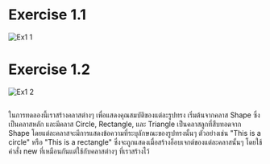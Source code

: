# Exercise 1.1
![Ex1 1](https://github.com/65030179179Pattarapon/03376836-OOP-2566-Lab-10/assets/144198506/a1b8de0c-1da3-48c8-ac47-c29e84428ddb)

# Exercise 1.2
![Ex1 2](https://github.com/65030179179Pattarapon/03376836-OOP-2566-Lab-10/assets/144198506/b08d31aa-56e9-4218-a6eb-a15a5d83a480)

##
#### 
ในการทดลองนี้เราสร้างคลาสต่างๆ เพื่อแสดงคุณสมบัติของแต่ละรูปทรง เริ่มต้นจากคลาส Shape ซึ่งเป็นคลาสหลัก และมีคลาส Circle, Rectangle, และ Triangle เป็นคลาสลูกที่สืบทอดจาก Shape โดยแต่ละคลาสจะมีการแสดงข้อความที่ระบุลักษณะของรูปทรงนั้นๆ ตัวอย่างเช่น "This is a circle" หรือ "This is a rectangle" ซึ่งจะถูกแสดงเมื่อสร้างอ็อบเจกต์ของแต่ละคลาสนั้นๆ โดยใช้คำสั่ง new ที่เหมือนกันแต่ใช้กับคลาสต่างๆ ที่เราสร้างไว้
